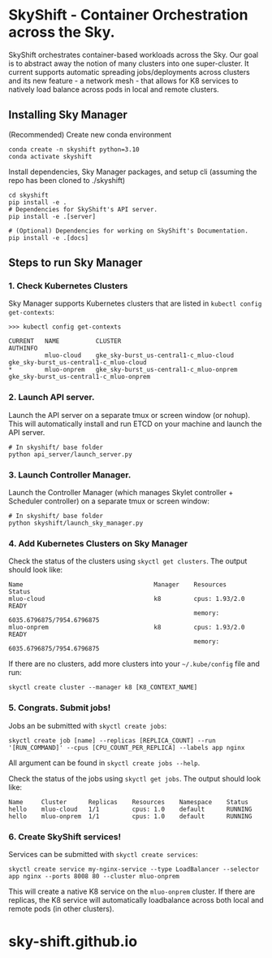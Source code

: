 # SkyShift - Container Orchestration across the Sky.

SkyShift orchestrates container-based workloads across the Sky. Our goal is to abstract away the notion of many clusters into one super-cluster. It current supports automatic spreading jobs/deployments across clusters and its new feature - a network mesh - that allows for K8 services to natively load balance across pods in local and remote clusters.

## Installing Sky Manager

(Recommended) Create new conda environment

```
conda create -n skyshift python=3.10
conda activate skyshift 
```

Install dependencies, Sky Manager packages, and setup cli
(assuming the repo has been cloned to ./skyshift)
```
cd skyshift
pip install -e .
# Dependencies for SkyShift's API server.
pip install -e .[server]

# (Optional) Dependencies for working on SkyShift's Documentation.
pip install -e .[docs]
```

## Steps to run Sky Manager

### 1. Check Kubernetes Clusters

Sky Manager supports Kubernetes clusters that are listed in `kubectl config get-contexts`:

```
>>> kubectl config get-contexts

CURRENT   NAME          CLUSTER                                   AUTHINFO                               
          mluo-cloud    gke_sky-burst_us-central1-c_mluo-cloud    gke_sky-burst_us-central1-c_mluo-cloud    
*         mluo-onprem   gke_sky-burst_us-central1-c_mluo-onprem   gke_sky-burst_us-central1-c_mluo-onprem   
```

### 2. Launch API server.

Launch the API server on a separate tmux or screen window (or nohup). This will automatically install and run ETCD on your machine and launch the API server.

```
# In skyshift/ base folder
python api_server/launch_server.py
```

### 3. Launch Controller Manager.

Launch the Controller Manager (which manages Skylet controller + Scheduler controller) on a separate tmux or screen window:

```
# In skyshift/ base folder
python skyshift/launch_sky_manager.py
```

### 4. Add Kubernetes Clusters on Sky Manager

Check the status of the clusters using `skyctl get clusters`. The output should look like:
```
Name                                    Manager    Resources                          Status
mluo-cloud                              k8         cpus: 1.93/2.0                     READY
                                                   memory: 6035.6796875/7954.6796875
mluo-onprem                             k8         cpus: 1.93/2.0                     READY
                                                   memory: 6035.6796875/7954.6796875
```

If there are no clusters, add more clusters into your `~/.kube/config` file and run:
```
skyctl create cluster --manager k8 [K8_CONTEXT_NAME]
```

### 5. Congrats. Submit jobs!

Jobs an be submitted with `skyctl create jobs`:

```
skyctl create job [name] --replicas [REPLICA_COUNT] --run '[RUN_COMMAND]' --cpus [CPU_COUNT_PER_REPLICA] --labels app nginx
```
All argument can be found in `skyctl create jobs --help`.

Check the status of the jobs using `skyctl get jobs`. The output should look like:

```
Name     Cluster      Replicas    Resources    Namespace    Status
hello    mluo-cloud   1/1         cpus: 1.0    default      RUNNING
hello    mluo-onprem  1/1         cpus: 1.0    default      RUNNING
```

### 6. Create SkyShift services!

Services can be submitted with `skyctl create services`:

```
skyctl create service my-nginx-service --type LoadBalancer --selector app nginx --ports 8008 80 --cluster mluo-onprem
```

This will create a native K8 service on the `mluo-onprem` cluster. If there are replicas, the K8 service will automatically loadbalance across both local and remote pods (in other clusters).
# sky-shift.github.io
